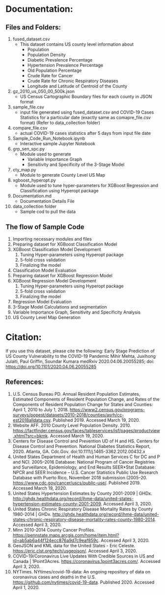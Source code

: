 # Documentation:

## Files and Folders:
1. fused_dataset.csv 
	- This dataset contains US county level information about
		- Population
		- Population Density
		- Diabetic Prevalence Percentage 
		- Hypertension Prevalence Percentage
		- Old Population Percentage
		- Crude Rate for Cancer
		- Crude Rate for Chronic Respiratory Diseases 
		- Longitude and Latitude of Centroid of the County
2. gz_2010_us_050_00_500k.json
	- US Census Cartographic Boundary files for each county in JSON format
3. sample_file.csv
	- input file generated using fused_dataset.csv and COVID-19 Cases Statistics for a particular date (exactly same as comapre_file.csv format) (Refer to data_collection folder)
4. compare_file.csv
	- actual COVID-19 cases statistics after 5 days from input file date
5. Sample_Code_Run_Notebook.ipynb
	- Interactive sample Jupyter Notebook
6. grp_sen_spc.py
	- Module used to generate
		- Variable Importance Graph
		- Sensitivity and Specificity of the 3-Stage Model
7. cty_map.py
	- Module to generate County Level US Map
8. xgboost_hyperopt.py
	- Module used to tune hyper-parameters for XGBoost Regression and Classification using Hyperopt package
9. Documentation.md
	- Documentation Details File
10. data_collection folder
	- Sample cod to pull the data

## The flow of Sample Code
1. Importing necessary modules and files 
2. Preparing dataset for XGBoost Classification Model
3. XGBoost Classification Model Development
	1. Tuning Hyper-parameters using Hyperopt package
	2. 5-fold cross validation
	3. Finalizing the model
4. Classification Model Evaluation
5. Preparing dataset for XGBoost Regression Model
6. XGBoost Regression Model Development
	1. Tuning Hyper-parameters using Hyperopt package
	2. 5-fold cross validation
	3. Finalizing the model
7. Regression Model Evaluation
8. 3-Stage Model Calculations and segmentation
9. Variable Importance Graph, Sensitivity and Specificity Analysis
10. US County Level Map Generation

# Citation:
If you use this dataset, please cite the following:
Early Stage Prediction of US County Vulnerability to the COVID-19 Pandemic
Mihir Mehta, Juxihong Julaiti, Paul Griffin, Soundar Kumara
medRxiv 2020.04.06.20055285; doi: https://doi.org/10.1101/2020.04.06.20055285

## References:
1. U.S. Census Bureau PD. Annual Resident Population Estimates, Estimated Components of Resident Population Change, and Rates of the Components of Resident Population Change for States and Counties: April 1, 2010 to July 1, 2018. https://www2.census.gov/programs-surveys/popest/datasets/2010-2018/counties/asrh/cc-est2018alldata.csv. Published 2019. Accessed March 19, 2020.
2. Website AFF. 2010 County Level Population Density. 2010. https://factfinder.census.gov/faces/tableservices/jsf/pages/productview.xhtml?src=bkmk. Accessed March 19, 2020.
3. Centers for Disease Control and Prevention UD of H and HS. Centers for Disease Control and Prevention. National Diabetes Statistics Report, 2020. Atlanta, GA. Cdc.Gov. doi:10.1111/j.1465-3362.2012.00432.x
4. United States Department of Health and Human Services C for DC and P and NCI. 2005–2016 Database: National Program of Cancer Registries and Surveillance, Epidemiology, and End Results SEER*Stat Database: NPCR and SEER Incidence – U.S. Cancer Statistics Public Use Research Database with Puerto Rico, November 2018 submission (2005–20. https://www.cdc.gov/cancer/uscs/public-use/. Published 2019. Accessed March 19, 2020.
5. United States Hypertension Estimates by County 2001-2009 | GHDx. http://ghdx.healthdata.org/record/ihme-data/united-states-hypertension-estimates-county-2001-2009. Accessed April 3, 2020.
6. United States Chronic Respiratory Disease Mortality Rates by County 1980-2014 | GHDx. http://ghdx.healthdata.org/record/ihme-data/united-states-chronic-respiratory-disease-mortality-rates-county-1980-2014. Accessed April 3, 2020.
7. Minn 2010-2014 County Cancer Profiles. https://pennstate.maps.arcgis.com/home/item.html?id=ab5ab6a44f124ecc876a9d7c9eaf859c. Accessed April 3, 2020.
8. GeoJSON and KML data for the United States - Eric Celeste. https://eric.clst.org/tech/usgeojson/. Accessed April 3, 2020.
9. COVID-19/Coronavirus Live Updates With Credible Sources in US and Canada | 1Point3Acres. https://coronavirus.1point3acres.com/. Accessed April 3, 2020.
10. NYTimes. NYtimes/covid-19-data: An ongoing repository of data on coronavirus cases and deaths in the U.S. https://github.com/nytimes/covid-19-data. Published 2020. Accessed April 1, 2020.